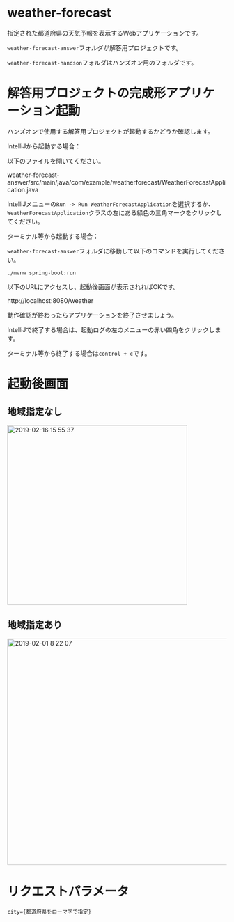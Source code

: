 # weather-forecast
指定された都道府県の天気予報を表示するWebアプリケーションです。

`weather-forecast-answer`フォルダが解答用プロジェクトです。

`weather-forecast-handson`フォルダはハンズオン用のフォルダです。

# 解答用プロジェクトの完成形アプリケーション起動

ハンズオンで使用する解答用プロジェクトが起動するかどうか確認します。

IntelliJから起動する場合：

以下のファイルを開いてください。

weather-forecast-answer/src/main/java/com/example/weatherforecast/WeatherForecastApplication.java

IntelliJメニューの`Run -> Run WeatherForecastApplication`を選択するか、 `WeatherForecastApplication`クラスの左にある緑色の三角マークをクリックしてください。

ターミナル等から起動する場合：

`weather-forecast-answer`フォルダに移動して以下のコマンドを実行してください。

`./mvnw spring-boot:run`

以下のURLにアクセスし、起動後画面が表示されればOKです。

http://localhost:8080/weather

動作確認が終わったらアプリケーションを終了させましょう。

IntelliJで終了する場合は、起動ログの左のメニューの赤い四角をクリックします。

ターミナル等から終了する場合は`control + c`です。

# 起動後画面
## 地域指定なし
<img width="413" alt="2019-02-16 15 55 37" src="https://user-images.githubusercontent.com/29173876/52895864-8fc73a80-3203-11e9-849f-2a00aca55661.png">

## 地域指定あり
<img width="520" alt="2019-02-01 8 22 07" src="https://user-images.githubusercontent.com/29173876/52092485-0dcbf480-25fb-11e9-9cf0-c7bf4f75d674.png">

# リクエストパラメータ
`city={都道府県をローマ字で指定}`

